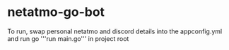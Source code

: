 # netatmo-go-bot

To run, swap personal netatmo and discord details into the appconfig.yml and run go '''run main.go''' in project root
